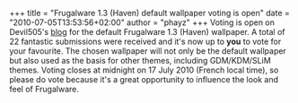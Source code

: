 +++
title = "Frugalware 1.3 (Haven) default wallpaper voting is open"
date = "2010-07-05T13:53:56+02:00"
author = "phayz"
+++
Voting is open on Devil505's [blog](http://frugalware.org/~devil505/blog) for the default
 Frugalware 1.3 (Haven) wallpaper. A total of 22 fantastic submissions
 were received and it's now up to **you** to vote for your
 favourite. The chosen wallpaper will not only be the default wallpaper
 but also used as the basis for other themes, including GDM/KDM/SLiM
 themes. Voting closes at midnight on 17 July 2010 (French local time), so
 please do vote because it's a great opportunity to influence the look and
 feel of Frugalware.